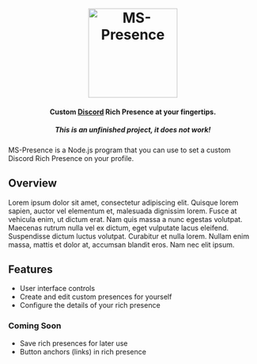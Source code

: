 <h1 align="center">
    <img src="https://cdn.martinstric.ca/content/assets/full-icon.png" alt="MS-Presence" width="180px">
</h1>

<h4 align="center">
    Custom <a href="https://discord.com/">Discord</a> Rich Presence at your fingertips.
</h4>

<h5 align="center">
    This is an unfinished project, it does not work!    
</h5>

MS-Presence is a Node.js program that you can use to set a custom Discord Rich Presence on your profile.

## Overview
Lorem ipsum dolor sit amet, consectetur adipiscing elit. Quisque lorem sapien, auctor vel elementum et, malesuada dignissim lorem. Fusce at vehicula enim, ut dictum erat. Nam quis massa a nunc egestas volutpat. Maecenas rutrum nulla vel ex dictum, eget vulputate lacus eleifend. Suspendisse dictum luctus volutpat. Curabitur et nulla lorem. Nullam enim massa, mattis et dolor at, accumsan blandit eros. Nam nec elit ipsum.

## Features
- User interface controls
- Create and edit custom presences for yourself
- Configure the details of your rich presence

### Coming Soon
- Save rich presences for later use
- Button anchors (links) in rich presence
